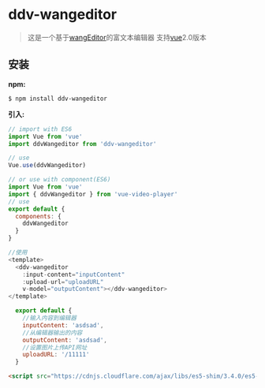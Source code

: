 # ddv-wangeditor
>这是一个基于[wangEditor](https://github.com/wangfupeng1988/wangEditor)的富文本编辑器
>支持[vue](https://github.com/vuejs/vue)2.0版本
## 安装

**npm:**

```shell
$ npm install ddv-wangeditor
```

**引入:**

```javascript
// import with ES6
import Vue from 'vue'
import ddvWangeditor from 'ddv-wangeditor'

// use
Vue.use(ddvWangeditor)

// or use with component(ES6)
import Vue from 'vue'
import { ddvWangeditor } from 'vue-video-player'
// use
export default {
  components: {
    ddvWangeditor
  }
}

//使用
<template>
  <ddv-wangeditor
  	:input-content="inputContent"
  	:upload-url="uploadURL"
  	v-model="outputContent"></ddv-wangeditor>
</template>

  export default {
    //输入内容到编辑器
    inputContent: 'asdsad',
    //从编辑器输出的内容
    outputContent: 'asdsad',
    //设置图片上传API网址
    uploadURL: '/11111'
  }

```

```html
<script src="https://cdnjs.cloudflare.com/ajax/libs/es5-shim/3.4.0/es5-shim.min.js"></script>
```
